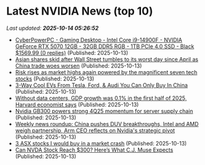 # Latest NVIDIA News (top 10)
_Last updated: **2025-10-14 05:26:52**_

- [CyberPowerPC - Gaming Desktop - Intel Core i9-14900F - NVIDIA GeForce RTX 5070 12GB - 32GB DDR5 RGB - 1TB PCIe 4.0 SSD - Black $1569.99 (0 replies)](https://slickdeals.net/f/18695038-cyberpowerpc-gaming-desktop-intel-core-i9-14900f-nvidia-geforce-rtx-5070-12gb-32gb-ddr5-rgb-1tb-pcie-4-0-ssd-black-1569-99) (Published: 2025-10-13)
- [Asian shares skid after Wall Street tumbles to its worst day since April as China trade woes worsen](https://finance.yahoo.com/news/asian-shares-skid-wall-street-043707654.html) (Published: 2025-10-13)
- [Risk rises as market highs again powered by the magnificent seven tech stocks](https://www.irishtimes.com/your-money/2025/10/13/risk-rises-as-market-highs-again-powered-by-the-magnificent-seven-tech-stocks/) (Published: 2025-10-13)
- [3-Way Cool EVs From Tesla, Ford, & Audi You Can Only Buy In China](https://cleantechnica.com/2025/10/12/3-way-cool-evs-from-tesla-ford-audi-you-can-only-buy-in-china/) (Published: 2025-10-13)
- [Without data centers, GDP growth was 0.1% in the first half of 2025, Harvard economist says](https://freerepublic.com/focus/f-news/4346020/posts) (Published: 2025-10-13)
- [Nvidia GB300 powers strong 4Q25 momentum for server supply chain](https://www.digitimes.com/news/a20251013PD202/nvidia-ai-server-supply-chain-chassis-revenue.html) (Published: 2025-10-13)
- [Weekly news roundup: China pushes DUV breakthroughs, Intel and AMD weigh partnership, Arm CEO reflects on Nvidia's strategic pivot](https://www.digitimes.com/news/a20251013VL200/digitimes-asia-weekly-news-roundup-nvidia-intel-amd-arizona.html) (Published: 2025-10-13)
- [3 ASX stocks I would buy in a market crash](https://www.fool.com.au/2025/10/13/3-asx-stocks-i-would-buy-in-a-market-crash/) (Published: 2025-10-13)
- [Can NVDA Stock Reach $300? Here’s What C.J. Muse Expects](https://biztoc.com/x/d5bb1da4693b0f77) (Published: 2025-10-13)
